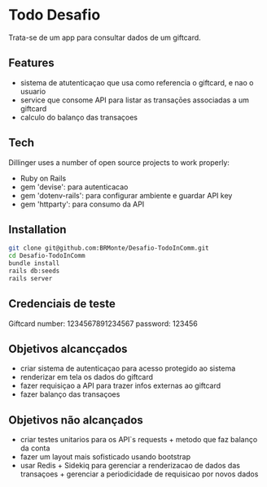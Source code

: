 # Todo Desafio

Trata-se de um app para consultar dados de um giftcard.

## Features

- sistema de atutenticaçao que usa como referencia o giftcard, e nao o usuario
- service que consome API para listar as transaçōes associadas a um giftcard 
- calculo do balanço das transaçoes

## Tech

Dillinger uses a number of open source projects to work properly:

- Ruby on Rails
- gem 'devise': para autenticacao
- gem 'dotenv-rails': para configurar ambiente e guardar API key
- gem 'httparty': para consumo da API

## Installation

```sh
git clone git@github.com:BRMonte/Desafio-TodoInComm.git
cd Desafio-TodoInComm
bundle install
rails db:seeds
rails server
```

## Credenciais de teste

Giftcard number: 1234567891234567
password: 123456

## Objetivos alcancçados
- criar sistema de autenticaçao para acesso protegido ao sistema
- renderizar em tela os dados do giftcard
- fazer requisiçao a API para trazer infos externas ao giftcard
- fazer balanço das transaçoes

## Objetivos não alcançados
- criar testes unitarios para os API`s requests + metodo que faz balanço da conta
- fazer um layout mais sofisticado usando bootstrap
- usar Redis + Sidekiq para gerenciar a renderizacao de dados das transaçoes + gerenciar a periodicidade de requisicao por novos dados
